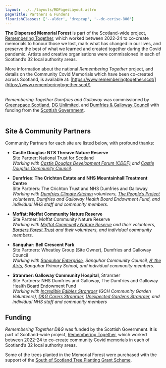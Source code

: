 ```yaml
---
layout: ../../layouts/MDPagesLayout.astro
pageTitle: Partners & Funders
flourishClasses: ['--alder', 'dropcap', '--dc-cerise-800']
---
```


__The Dispersed Memorial Forest__ is part of the Scotland-wide project, [Remembering Together](https://www.rememberingtogether.scot/), which worked between 2022-24 to co-create memorials to honour those we lost, mark what has changed in our lives, and preserve the best of what we learned and created together during the Covid pandemic. Artists and creative organisations were commissioned in each of Scotland’s 32 local authority areas.

More information about the national _Remembering Together_ project, and details on the Community Covid Memorials which have been co-created across Scotland, is available at:
[https://www.rememberingtogether.scot/](https://www.rememberingtogether.scot/)
<br><br>

_Remembering Together Dumfries and Galloway_ was commissioned by <a href="https://www.greenspacescotland.org.uk/" rel="noopener noreferrer nofollow">Greenspace Scotland</a>, <a href="https://dgunlimited.org/">DG Unlimited</a>, and <a href="https://www.dumgal.gov.uk/">Dumfries & Galloway Council</a> with funding from the <a href="https://www.gov.scot/">Scottish Government</a>.
<br><br>

<h2>Site & Community Partners</h2>

Community Partners for each site are listed below, with profound thanks:

- __Castle Douglas: NTS Threave Nature Reserve__<br>
Site Partner: National Trust for Scotland<br>
_Working with [Castle Douglas Development Forum (CDDF)](https://www.castledouglas.info/) and [Castle Douglas Community Council](https://www.castledouglas.info/community-development/)._

- __Dumfries: The Crichton Estate and NHS Mountainhall Treatment Centre__<br>
Site Partners: The Crichton Trust and NHS Dumfries and Galloway<br>
_Working with [Dumfries Climate Kitchen](https://climatekitchen.co.uk/) volunteers, [The People’s Project](https://www.thepeoplesprojects.org.uk/) volunteers, Dumfries and Galloway Health Board Endowment Fund, and individual NHS staff and community members._

- __Moffat: Moffat Community Nature Reserve__<br>
Site Partner: Moffat Community Nature Reserve<br>
_Working with [Moffat Community Nature Reserve](https://www.facebook.com/profile.php?id=100064786416143&sk=about) and their volunteers, [Borders Forest Trust](https://bordersforesttrust.org/) and their volunteers, and individual community members._

- __Sanquhar: Bell Crescent Park__<br>
Site Partners: Wheatley Group (Site Owner), Dumfries and Galloway Council<br>
_Working with [Sanquhar Enterprise](https://sanquharenterprisecompany.co.uk/), Sanquhar Community Council, [A' the Airts](https://atheairts.org.uk/), Sanquhar Primary School, and individual community members._

- __Stranraer: Galloway Community Hospital__, Stranraer<br>
Site Partners: NHS Dumfries and Galloway, The Dumfries and Galloway Health Board Endowment Fund<br>
_Working with [Incredible Edibles Stranraer](https://www.facebook.com/groups/765364053649833/?locale=en_GB) (GCH Community Garden Volunteers), [D&G Carers Stranraer](https://www.dgalcarers.co.uk/), [Unexpected Gardens Stranraer](https://www.facebook.com/UnexpectedGardenStranraer/), and individual NHS staff and community members_

## Funding

_Remembering Together D&G_ was funded by the Scottish Government. It is part of Scotland-wide project, [Remembering Together](https://www.rememberingtogether.scot/), which worked between 2022-24 to co-create community Covid memorials in each of Scotland’s 32 local authority areas.

Some of the trees planted in the Memorial Forest were purchased with the support of the [South of Scotland Tree Planting Grant Scheme](https://dgwoodlands.org.uk/dumfries-and-galloway-tree-planting-grant-scheme/).
